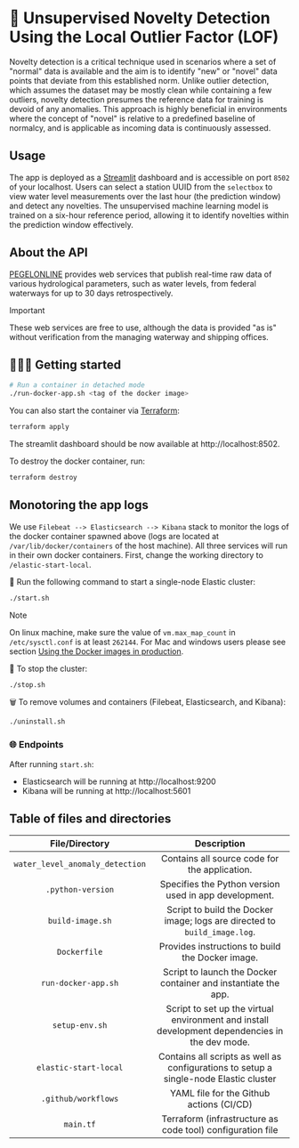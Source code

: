 # 🚀 Unsupervised Novelty Detection Using the Local Outlier Factor (LOF)

Novelty detection is a critical technique used in scenarios where a set of "normal" data is available and the aim is to identify "new" or "novel" data points that deviate from this established norm. Unlike outlier detection, which assumes the dataset may be mostly clean while containing a few outliers, novelty detection presumes the reference data for training is devoid of any anomalies. This approach is highly beneficial in environments where the concept of "novel" is relative to a predefined baseline of normalcy, and is applicable as incoming data is continuously assessed.

## Usage

The app is deployed as a [Streamlit](https://streamlit.io/) dashboard and is accessible on port `8502` of your localhost. Users can select a station UUID from the `selectbox` to view water level measurements over the last hour (the prediction window) and detect any novelties. The unsupervised machine learning model is trained on a six-hour reference period, allowing it to identify novelties within the prediction window effectively.

## About the API

[PEGELONLINE](https://www.pegelonline.wsv.de/webservice/ueberblick) provides web services that publish real-time raw data of various hydrological parameters, such as water levels, from federal waterways for up to 30 days retrospectively. 

> [!IMPORTANT] 
> These web services are free to use, although the data is provided "as is" without verification from the managing waterway and shipping offices.

## 🏃‍♀️‍➡️ Getting started

```bash
# Run a container in detached mode
./run-docker-app.sh <tag of the docker image>
```

You can also start the container via [Terraform](https://www.terraform.io/):

```bash
terraform apply
```

The streamlit dashboard should be now available at http://localhost:8502. 

To destroy the docker container, run:

```bash
terraform destroy
``` 

## Monotoring the app logs

We use `Filebeat --> Elasticsearch --> Kibana` stack to monitor the logs of the docker container spawned above (logs are located at `/var/lib/docker/containers` of the host machine). All three services will run in their own docker containers. First, change the working directory to `/elastic-start-local`.

🐳 Run the following command to start a single-node Elastic cluster: 

```bash
./start.sh
```
> [!NOTE]
> On linux machine, make sure the value of `vm.max_map_count` in `/etc/sysctl.conf` is at least `262144`. For Mac and windows users
> please see section [Using the Docker images in production](https://www.elastic.co/guide/en/elasticsearch/reference/current/docker.html#docker-prod-prerequisites).

🛑 To stop the cluster:

```bash
./stop.sh
```

🗑️ To remove volumes and containers (Filebeat, Elasticsearch, and Kibana):

```bash
./uninstall.sh
```

### 🌐 Endpoints

After running `start.sh`:
- Elasticsearch will be running at http://localhost:9200
- Kibana will be running at http://localhost:5601

## Table of files and directories

|           File/Directory        |             Description           |
|:-------------------------------:|:---------------------------------:|
| `water_level_anomaly_detection` | Contains all source code for the application. |
| `.python-version` | Specifies the Python version used in app development. |
| `build-image.sh` | Script to build the Docker image; logs are directed to `build_image.log`. |
| `Dockerfile` | Provides instructions to build the Docker image. |
| `run-docker-app.sh` | Script to launch the Docker container and instantiate the app. |
| `setup-env.sh` | Script to set up the virtual environment and install development dependencies in the dev mode. | 
| `elastic-start-local` | Contains all scripts as well as configurations to setup a single-node Elastic cluster |
| `.github/workflows` | YAML file for the Github actions (CI/CD) |
| `main.tf` | Terraform (infrastructure as code tool) configuration file |